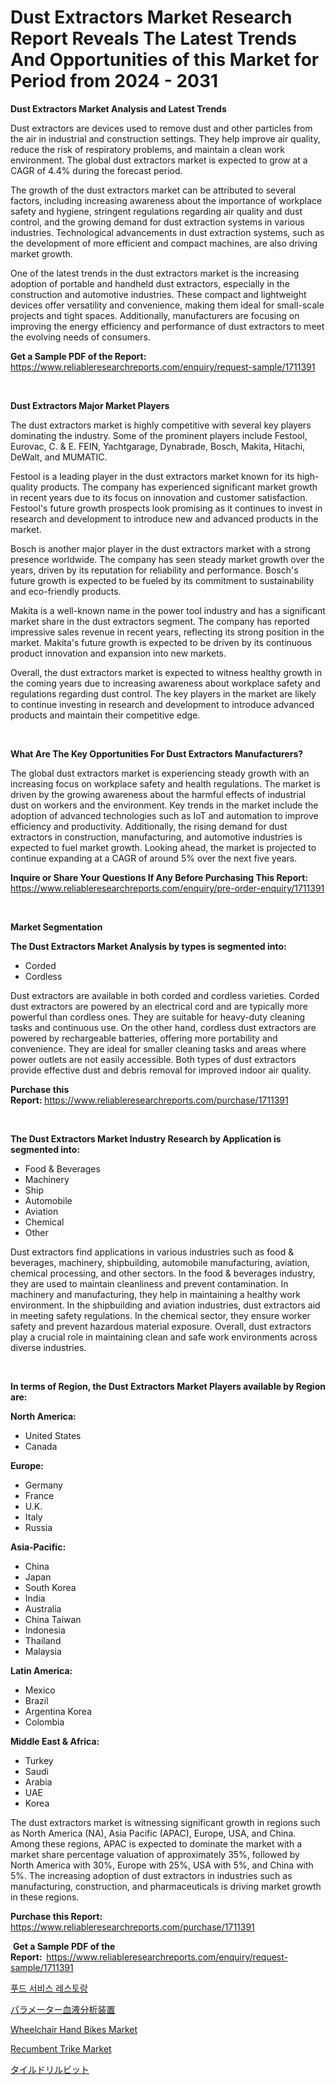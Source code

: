 <p><h1>Dust Extractors Market Research Report Reveals The Latest Trends And Opportunities of this Market for Period from 2024 - 2031</h1></p><p><strong>Dust Extractors Market Analysis and Latest Trends</strong></p>
<p><p>Dust extractors are devices used to remove dust and other particles from the air in industrial and construction settings. They help improve air quality, reduce the risk of respiratory problems, and maintain a clean work environment. The global dust extractors market is expected to grow at a CAGR of 4.4% during the forecast period.</p><p>The growth of the dust extractors market can be attributed to several factors, including increasing awareness about the importance of workplace safety and hygiene, stringent regulations regarding air quality and dust control, and the growing demand for dust extraction systems in various industries. Technological advancements in dust extraction systems, such as the development of more efficient and compact machines, are also driving market growth.</p><p>One of the latest trends in the dust extractors market is the increasing adoption of portable and handheld dust extractors, especially in the construction and automotive industries. These compact and lightweight devices offer versatility and convenience, making them ideal for small-scale projects and tight spaces. Additionally, manufacturers are focusing on improving the energy efficiency and performance of dust extractors to meet the evolving needs of consumers.</p></p>
<p><strong>Get a Sample PDF of the Report:&nbsp;</strong> <a href="https://www.reliableresearchreports.com/enquiry/request-sample/1711391">https://www.reliableresearchreports.com/enquiry/request-sample/1711391</a></p>
<p>&nbsp;</p>
<p><strong>Dust Extractors Major Market Players</strong></p>
<p><p>The dust extractors market is highly competitive with several key players dominating the industry. Some of the prominent players include Festool, Eurovac, C. & E. FEIN, Yachtgarage, Dynabrade, Bosch, Makita, Hitachi, DeWalt, and MUMATIC.</p><p>Festool is a leading player in the dust extractors market known for its high-quality products. The company has experienced significant market growth in recent years due to its focus on innovation and customer satisfaction. Festool's future growth prospects look promising as it continues to invest in research and development to introduce new and advanced products in the market.</p><p>Bosch is another major player in the dust extractors market with a strong presence worldwide. The company has seen steady market growth over the years, driven by its reputation for reliability and performance. Bosch's future growth is expected to be fueled by its commitment to sustainability and eco-friendly products.</p><p>Makita is a well-known name in the power tool industry and has a significant market share in the dust extractors segment. The company has reported impressive sales revenue in recent years, reflecting its strong position in the market. Makita's future growth is expected to be driven by its continuous product innovation and expansion into new markets.</p><p>Overall, the dust extractors market is expected to witness healthy growth in the coming years due to increasing awareness about workplace safety and regulations regarding dust control. The key players in the market are likely to continue investing in research and development to introduce advanced products and maintain their competitive edge.</p></p>
<p>&nbsp;</p>
<p><strong>What Are The Key Opportunities For Dust Extractors Manufacturers?</strong></p>
<p><p>The global dust extractors market is experiencing steady growth with an increasing focus on workplace safety and health regulations. The market is driven by the growing awareness about the harmful effects of industrial dust on workers and the environment. Key trends in the market include the adoption of advanced technologies such as IoT and automation to improve efficiency and productivity. Additionally, the rising demand for dust extractors in construction, manufacturing, and automotive industries is expected to fuel market growth. Looking ahead, the market is projected to continue expanding at a CAGR of around 5% over the next five years.</p></p>
<p><strong>Inquire or Share Your Questions If Any Before Purchasing This Report:</strong> <a href="https://www.reliableresearchreports.com/enquiry/pre-order-enquiry/1711391">https://www.reliableresearchreports.com/enquiry/pre-order-enquiry/1711391</a></p>
<p>&nbsp;</p>
<p><strong>Market Segmentation</strong></p>
<p><strong>The Dust Extractors Market Analysis by types is segmented into:</strong></p>
<p><ul><li>Corded</li><li>Cordless</li></ul></p>
<p><p>Dust extractors are available in both corded and cordless varieties. Corded dust extractors are powered by an electrical cord and are typically more powerful than cordless ones. They are suitable for heavy-duty cleaning tasks and continuous use. On the other hand, cordless dust extractors are powered by rechargeable batteries, offering more portability and convenience. They are ideal for smaller cleaning tasks and areas where power outlets are not easily accessible. Both types of dust extractors provide effective dust and debris removal for improved indoor air quality.</p></p>
<p><strong>Purchase this Report:&nbsp;</strong><a href="https://www.reliableresearchreports.com/purchase/1711391">https://www.reliableresearchreports.com/purchase/1711391</a></p>
<p>&nbsp;</p>
<p><strong>The Dust Extractors Market Industry Research by Application is segmented into:</strong></p>
<p><ul><li>Food & Beverages</li><li>Machinery</li><li>Ship</li><li>Automobile</li><li>Aviation</li><li>Chemical</li><li>Other</li></ul></p>
<p><p>Dust extractors find applications in various industries such as food & beverages, machinery, shipbuilding, automobile manufacturing, aviation, chemical processing, and other sectors. In the food & beverages industry, they are used to maintain cleanliness and prevent contamination. In machinery and manufacturing, they help in maintaining a healthy work environment. In the shipbuilding and aviation industries, dust extractors aid in meeting safety regulations. In the chemical sector, they ensure worker safety and prevent hazardous material exposure. Overall, dust extractors play a crucial role in maintaining clean and safe work environments across diverse industries.</p></p>
<p>&nbsp;</p>
<p><strong>In terms of Region, the Dust Extractors Market Players available by Region are:</strong></p>
<p>
    <p> <strong> North America: </strong>
        <ul>
            <li>United States</li>
            <li>Canada</li>
        </ul>
        </p> 
    <p> <strong> Europe: </strong>
        <ul>
            <li>Germany</li>
            <li>France</li>
            <li>U.K.</li>
            <li>Italy</li>
            <li>Russia</li>
        </ul>
        </p> 
    <p> <strong> Asia-Pacific: </strong>
        <ul>
            <li>China</li>
            <li>Japan</li>
            <li>South Korea</li>
            <li>India</li>
            <li>Australia</li>
            <li>China Taiwan</li>
            <li>Indonesia</li>
            <li>Thailand</li>
            <li>Malaysia</li>
        </ul>
        </p> 
    <p> <strong> Latin America: </strong>
        <ul>
            <li>Mexico</li>
            <li>Brazil</li>
            <li>Argentina Korea</li>
            <li>Colombia</li>
        </ul>
        </p> 
    <p> <strong> Middle East & Africa: </strong>
        <ul>
            <li>Turkey</li>
            <li>Saudi</li>
            <li>Arabia</li>
            <li>UAE</li>
            <li>Korea</li>
        </ul>
    </p>
    </p>
<p><p>The dust extractors market is witnessing significant growth in regions such as North America (NA), Asia Pacific (APAC), Europe, USA, and China. Among these regions, APAC is expected to dominate the market with a market share percentage valuation of approximately 35%, followed by North America with 30%, Europe with 25%, USA with 5%, and China with 5%. The increasing adoption of dust extractors in industries such as manufacturing, construction, and pharmaceuticals is driving market growth in these regions.</p></p>
<p><strong>Purchase this Report: </strong><a href="https://www.reliableresearchreports.com/purchase/1711391">https://www.reliableresearchreports.com/purchase/1711391</a></p>
<p>&nbsp;<strong>Get a Sample PDF of the Report:&nbsp;&nbsp;</strong><a href="https://www.reliableresearchreports.com/enquiry/request-sample/1711391">https://www.reliableresearchreports.com/enquiry/request-sample/1711391</a></p>
<p><strong></strong></p>
<p><p><a href="https://github.com/darrellockm3ytan895656/Market-Research-Report-List-1/blob/main/59595748766.md">푸드 서비스 레스토랑</a></p><p><a href="https://github.com/ReganWisoky2023/Market-Research-Report-List-1/blob/main/94318509514.md">パラメーター血液分析装置</a></p><p><a href="https://issuu.com/reportprime-2/docs/wheelchair-hand-bikes-market-size-2030.pptx">Wheelchair Hand Bikes Market</a></p><p><a href="https://issuu.com/reportprime-2/docs/recumbent-trike-market-size-2030.pptx">Recumbent Trike Market</a></p><p><a href="https://github.com/cbigkbh02719/Market-Research-Report-List-1/blob/main/97056159513.md">タイルドリルビット</a></p></p>